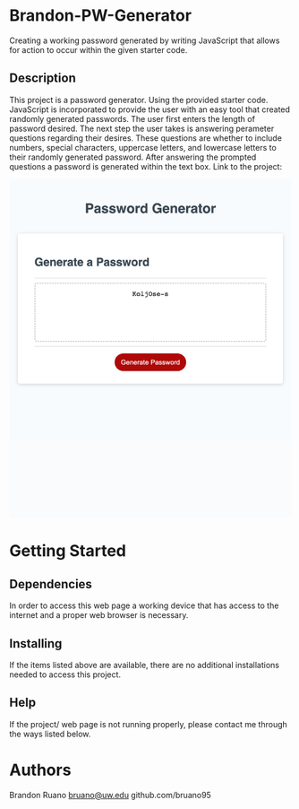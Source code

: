 # Brandon-PW-Generator
Creating a working password generated by writing JavaScript that allows for action to occur within the given starter code.

## Description
This project is a password generator. Using the provided starter code. JavaScript is incorporated to provide the user with an easy tool that created randomly generated passwords. The user first enters the length of password desired. The next step the user takes is answering perameter questions regarding their desires. These questions are whether to include numbers, special characters, uppercase letters, and lowercase letters to their randomly generated password. After answering the prompted questions a password is generated within the text box.
Link to the project:

![Alt text](Assets/PW-generator.png)

# Getting Started

## Dependencies

In order to access this web page a working device that has access to the internet and a proper web browser is necessary.

## Installing

If the items listed above are available, there are no additional installations needed to access this project.

## Help

If the project/ web page is not running properly, please contact me through the ways listed below.

# Authors

Brandon Ruano
bruano@uw.edu
github.com/bruano95